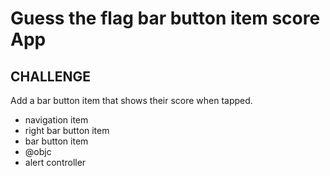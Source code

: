 # Guess the flag bar button item score App

## CHALLENGE

Add a bar button item that shows their score when tapped.

- navigation item
- right bar button item
- bar button item
- @objc
- alert controller
